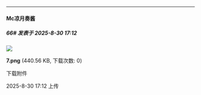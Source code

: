 ﻿
*****

####  Mc凉月奏酱  
##### 66#       发表于 2025-8-30 17:12

<img src="https://img.stage1st.com/forum/202508/30/171213dffjn0xa2pjuxsea.png" referrerpolicy="no-referrer">

<strong>7.png</strong> (440.56 KB, 下载次数: 0)

下载附件

2025-8-30 17:12 上传

